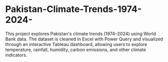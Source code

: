 # Pakistan-Climate-Trends-1974-2024-
This project explores Pakistan's climate trends (1974–2024) using World Bank data. The dataset is cleaned in Excel with Power Query and visualized through an interactive Tableau dashboard, allowing users to explore temperature, rainfall, humidity, carbon emissions, and other climate indicators.

